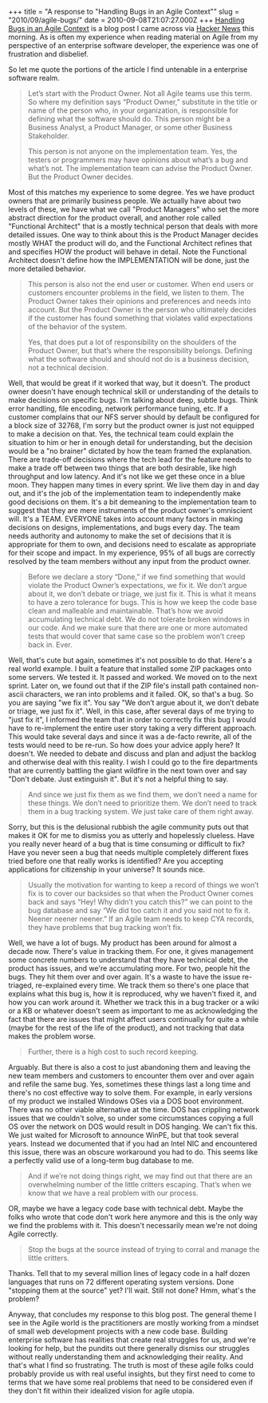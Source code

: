 +++
title = "A response to \"Handling Bugs in an Agile Context\""
slug = "2010/09/agile-bugs/"
date = 2010-09-08T21:07:27.000Z
+++
[Handling Bugs in an Agile Context](http://testobsessed.com/2009/03/13/handling-bugs-in-an-agile-context/) is a blog post I came across via [Hacker News](http://news.ycombinator.com) this morning. As is often my experience when reading material on Agile from my perspective of an enterprise software developer, the experience was one of frustration and disbelief.

So let me quote the portions of the article I find untenable in a enterprise software realm.

> Let’s start with the Product Owner. Not all Agile teams use this term. So where my definition says “Product Owner,” substitute in the title or name of the person who, in your organization, is responsible for defining what the software should do. This person might be a Business Analyst, a Product Manager, or some other Business Stakeholder.
>
> This person is not anyone on the implementation team. Yes, the testers or programmers may have opinions about what’s a bug and what’s not. The implementation team can advise the Product Owner. But the Product Owner decides.

Most of this matches my experience to some degree. Yes we have product owners that are primarily business people. We actually have about two levels of these, we have what we call "Product Managers" who set the more abstract direction for the product overall, and another role called "Functional Architect" that is a mostly technical person that deals with more detailed issues. One way to think about this is the Product Manager decides mostly WHAT the product will do, and the Functional Architect refines that and specifies HOW the product will behave in detail. Note the Functional Architect doesn't define how the IMPLEMENTATION will be done, just the more detailed behavior.

> This person is also not the end user or customer. When end users or customers encounter problems in the field, we listen to them. The Product Owner takes their opinions and preferences and needs into account. But the Product Owner is the person who ultimately decides if the customer has found something that violates valid expectations of the behavior of the system.
>
> Yes, that does put a lot of responsibility on the shoulders of the Product Owner, but that’s where the responsibility belongs. Defining what the software should and should not do is a business decision, not a technical decision.

Well, that would be great if it worked that way, but it doesn't. The product owner doesn't have enough technical skill or understanding of the details to make decisions on specific bugs. I'm talking about deep, subtle bugs. Think error handling, file encoding, network performance tuning, etc. If a customer complains that our NFS server should by default be configured for a block size of 32768, I'm sorry but the product owner is just not equipped to make a decision on that. Yes, the technical team could explain the situation to him or her in enough detail for understanding, but the decision would be a "no brainer" dictated by how the team framed the explanation. There are trade-off decisions where the tech lead for the feature needs to make a trade off between two things that are both desirable, like high throughput and low latency. And it's not like we get these once in a blue moon. They happen many times in every sprint. We live them day in and day out, and it's the job of the implementation team to independently make good decisions on them. It's a bit demeaning to the implementation team to suggest that they are mere instruments of the product owner's omniscient will. It's a TEAM. EVERYONE takes into account many factors in making decisions on designs, implementations, and bugs every day. The team needs authority and autonomy to make the set of decisions that it is appropriate for them to own, and decisions need to escalate as appropriate for their scope and impact. In my experience, 95% of all bugs are correctly resolved by the team members without any input from the product owner.

> Before we declare a story “Done,” if we find something that would violate the Product Owner’s expectations, we fix it. We don’t argue about it, we don’t debate or triage, we just fix it. This is what it means to have a zero tolerance for bugs. This is how we keep the code base clean and malleable and maintainable. That’s how we avoid accumulating technical debt. We do not tolerate broken windows in our code. And we make sure that there are one or more automated tests that would cover that same case so the problem won’t creep back in. Ever.

Well, that's cute but again, sometimes it's not possible to do that. Here's a real world example. I built a feature that installed some ZIP packages onto some servers. We tested it. It passed and worked. We moved on to the next sprint. Later on, we found out that if the ZIP file's install path contained non-ascii characters, we ran into problems and it failed. OK, so that's a bug. So you are saying "we fix it". You say "We don’t argue about it, we don’t debate or triage, we just fix it". Well, in this case, after several days of me trying to "just fix it", I informed the team that in order to correctly fix this bug I would have to re-implement the entire user story taking a very different approach. This would take several days and since it was a de-facto rewrite, all of the tests would need to be re-run. So how does your advice apply here? It doesn't. We needed to debate and discuss and plan and adjust the backlog and otherwise deal with this reality. I wish I could go to the fire departments that are currently battling the giant wildfire in the next town over and say "Don't debate. Just extinguish it". But it's not a helpful thing to say.

> And since we just fix them as we find them, we don’t need a name for these things. We don’t need to prioritize them. We don’t need to track them in a bug tracking system. We just take care of them right away.

Sorry, but this is the delusional rubbish the agile community puts out that makes it OK for me to dismiss you as utterly and hopelessly clueless. Have you really never heard of a bug that is time consuming or difficult to fix? Have you never seen a bug that needs multiple completely different fixes tried before one that really works is identified? Are you accepting applications for citizenship in your universe? It sounds nice.

> Usually the motivation for wanting to keep a record of things we won’t fix is to cover our backsides so that when the Product Owner comes back and says “Hey! Why didn’t you catch this?” we can point to the bug database and say “We did too catch it and you said not to fix it. Neener neener neener.” If an Agile team needs to keep CYA records, they have problems that bug tracking won’t fix.

Well, we have a lot of bugs. My product has been around for almost a decade now. There's value in tracking them. For one, it gives management some concrete numbers to understand that they have technical debt, the product has issues, and we're accumulating more. For two, people hit the bugs. They hit them over and over again. It's a waste to have the issue re-triaged, re-explained every time. We track them so there's one place that explains what this bug is, how it is reproduced, why we haven't fixed it, and how you can work around it. Whether we track this in a bug tracker or a wiki or a KB or whatever doesn't seem as important to me as acknowledging the fact that there are issues that might affect users continually for quite a while (maybe for the rest of the life of the product), and not tracking that data makes the problem worse.

> Further, there is a high cost to such record keeping.

Arguably. But there is also a cost to just abandoning them and leaving the new team members and customers to encounter them over and over again and refile the same bug. Yes, sometimes these things last a long time and there's no cost effective way to solve them. For example, in early versions of my product we installed Windows OSes via a DOS boot environment. There was no other viable alternative at the time. DOS has crippling network issues that we couldn't solve, so under some circumstances copying a full OS over the network on DOS would result in DOS hanging. We can't fix this. We just waited for Microsoft to announce WinPE, but that took several years. Instead we documented that if you had an Intel NIC and encountered this issue, there was an obscure workaround you had to do. This seems like a perfectly valid use of a long-term bug database to me.

> And if we’re not doing things right, we may find out that there are an overwhelming number of the little critters escaping. That’s when we know that we have a real problem with our process.

OR, maybe we have a legacy code base with technical debt. Maybe the folks who wrote that code don't work here anymore and this is the only way we find the problems with it. This doesn't necessarily mean we're not doing Agile correctly.

> Stop the bugs at the source instead of trying to corral and manage the little critters.

Thanks. Tell that to my several million lines of legacy code in a half dozen languages that runs on 72 different operating system versions. Done "stopping them at the source" yet? I'll wait. Still not done? Hmm, what's the problem?

Anyway, that concludes my response to this blog post. The general theme I see in the Agile world is the practitioners are mostly working from a mindset of small web development projects with a new code base. Building enterprise software has realities that create real struggles for us, and we're looking for help, but the pundits out there generally dismiss our struggles without really understanding them and acknowledging their reality. And that's what I find so frustrating. The truth is most of these agile folks could probably provide us with real useful insights, but they first need to come to terms that we have some real problems that need to be considered even if they don't fit within their idealized vision for agile utopia.
